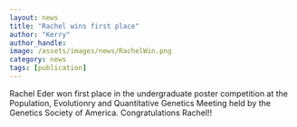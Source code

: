 ```yaml
---
layout: news
title: "Rachel wins first place"
author: "Kerry"
author_handle: 
image: /assets/images/news/RachelWin.png
category: news
tags: [publication]
---
```

Rachel Eder won first place in the undergraduate poster competition at the Population, Evolutionry and Quantitative Genetics Meeting held by the Genetics Society of America. Congratulations Rachel!!